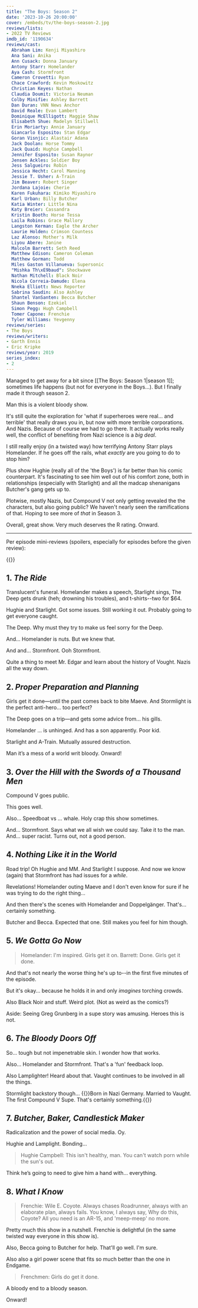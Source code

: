 ```yaml
---
title: "The Boys: Season 2"
date: '2023-10-26 20:00:00'
cover: /embeds/tv/the-boys-season-2.jpg
reviews/lists:
- 2022 TV Reviews
imdb_id: '1190634'
reviews/cast:
  Abraham Lim: Kenji Miyashiro
  Ana Sani: Anika
  Ann Cusack: Donna January
  Antony Starr: Homelander
  Aya Cash: Stormfront
  Cameron Crovetti: Ryan
  Chace Crawford: Kevin Moskowitz
  Christian Keyes: Nathan
  Claudia Doumit: Victoria Neuman
  Colby Minifie: Ashley Barrett
  Dan Duran: VNN News Anchor
  David Reale: Evan Lambert
  Dominique McElligott: Maggie Shaw
  Elisabeth Shue: Madelyn Stillwell
  Erin Moriarty: Annie January
  Giancarlo Esposito: Stan Edgar
  Goran Visnjic: Alastair Adana
  Jack Doolan: Horse Tommy
  Jack Quaid: Hughie Campbell
  Jennifer Esposito: Susan Raynor
  Jensen Ackles: Soldier Boy
  Jess Salgueiro: Robin
  Jessica Hecht: Carol Manning
  Jessie T. Usher: A-Train
  Jim Beaver: Robert Singer
  Jordana Lajoie: Cherie
  Karen Fukuhara: Kimiko Miyashiro
  Karl Urban: Billy Butcher
  Katia Winter: Little Nina
  Katy Breier: Cassandra
  Kristin Booth: Horse Tessa
  Laila Robins: Grace Mallory
  Langston Kerman: Eagle the Archer
  Laurie Holden: Crimson Countess
  Laz Alonso: Mother's Milk
  Liyou Abere: Janine
  Malcolm Barrett: Seth Reed
  Matthew Edison: Cameron Coleman
  Matthew Gorman: Todd
  Miles Gaston Villanueva: Supersonic
  "Mishka Th\xE9baud": Shockwave
  Nathan Mitchell: Black Noir
  Nicola Correia-Damude: Elena
  Nneka Elliott: News Reporter
  Sabrina Saudin: Also Ashley
  Shantel VanSanten: Becca Butcher
  Shaun Benson: Ezekiel
  Simon Pegg: Hugh Campbell
  Tomer Capone: Frenchie
  Tyler Williams: Yevgenny
reviews/series:
- The Boys
reviews/writers:
- Garth Ennis
- Eric Kripke
reviews/year: 2019
series_index:
- 2
---
```

Managed to get away for a bit since [[The Boys: Season 1|season 1]]; sometimes life happens (but not for everyone in the Boys...). But I finally made it through season 2. 

Man this is a violent bloody show. 

It's still quite the exploration for 'what if superheroes were real... and terrible' that really draws you in, but now with more terrible corporations. And Nazis. Because of course we had to go there. It actually works really well, the conflict of benefiting from Nazi science is a *big deal*. 

I still really enjoy (in a twisted way) how terrifying Antony Starr plays Homelander. If he goes off the rails, what *exactly* are you going to do to stop him? 

Plus show Hughie (really all of the 'the Boys') is far better than his comic counterpart. It's fascinating to see him well out of his comfort zone, both in relationships (especially with Starlight) and all the madcap shenanigans Butcher's gang gets up to. 

Plotwise, mostly Nazis, but Compound V not only getting revealed the the characters, but also going public? We haven't nearly seen the ramifications of that. Hoping to see more of *that* in Season 3. 

Overall, great show. Very much deserves the R rating. Onward. 

<!--more-->

- - - - -

Per episode mini-reviews (spoilers, especially for episodes before the given review):

{{<toc>}}

## 1. *The Ride*

Translucent's funeral. Homelander makes a speech, Starlight sings, The Deep gets drunk (heh; drowning his troubles), and t-shirts--two for $64. 

Hughie and Starlight. Got some issues. Still working it out. Probably going to get everyone caught. 

The Deep. Why must they try to make us feel sorry for the Deep. 

And... Homelander is nuts. But we knew that. 

And and... Stormfront. Ooh Stormfront. 

Quite a thing to meet Mr. Edgar and learn about the history of Vought. Nazis all the way down. 

## 2. *Proper Preparation and Planning*

Girls get it done—until the past comes back to bite Maeve. And Stormlight is the perfect anti-hero… too perfect?

The Deep goes on a trip—and gets some advice from… his gills.  

Homelander ... is unhinged. And has a son apparently. Poor kid. 

Starlight and A-Train. Mutually assured destruction. 

Man it’s a mess of a world writ bloody. Onward!

## 3. *Over the Hill with the Swords of a Thousand Men*

Compound V goes public. 

This goes well. 

Also… Speedboat vs … whale. Holy crap this show sometimes. 

And... Stormfront. Says what we all wish we could say. Take it to the man. And... super racist. Turns out, not a good person. 

## 4. *Nothing Like it in the World*

Road trip! Oh Hughie and MM. And Starlight I suppose. And now we know (again) that Stormfront has had issues for a *while*. 

Revelations! Homelander outing Maeve and I don't even know for sure if he was trying to do the right thing...

And then there's the scenes with Homelander and Doppelgänger. That's... certainly something. 

Butcher and Becca. Expected that one. Still makes you feel for him though. 

## 5. *We Gotta Go Now*

> Homelander: I'm inspired. Girls get it on. 
> Barrett: Done. Girls get it done. 

And that's not nearly the worse thing he's up to--in the first five minutes of the episode. 

But it's okay... because he holds it in and only *imagines* torching crowds. 

Also Black Noir and stuff. Weird plot. (Not as weird as the comics?)

Aside: Seeing Greg Grunberg in a supe story was amusing. Heroes this is not. 

## 6. *The Bloody Doors Off*

So... tough but not impenetrable skin. I wonder how that works. 

Also... Homelander and Stormfront. That's a 'fun' feedback loop. 

Also Lamplighter! Heard about that. Vaught continues to be involved in all the things. 

Stormlight backstory though... {{<spoiler>}}Born in Nazi Germany. Married to Vaught. The first Compound V Supe. That's certainly something.{{</spoiler>}}

## 7. *Butcher, Baker, Candlestick Maker*

Radicalization and the power of social media. Oy. 

Hughie and Lamplight. Bonding...

> Hughie Campbell: This isn't healthy, man. You can't watch porn while the sun's out.

Think he’s going to need to give him a hand with… everything. 

## 8. *What I Know*

> Frenchie: Wile E. Coyote. Always chases Roadrunner, always with an elaborate plan, always fails. You know, I always say, Why do this, Coyote? All you need is an AR-15, and 'meep-meep' no more.

Pretty much this show in a nutshell. Frenchie is delightful (in the same twisted way everyone in this show is). 

Also, Becca going to Butcher for help. That'll go well. I'm sure. 

Also also a girl power scene that fits so much better than the one in Endgame. 

> Frenchmen: Girls do get it done. 

A bloody end to a bloody season. 

Onward!